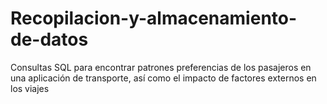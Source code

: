 # Recopilacion-y-almacenamiento-de-datos
Consultas SQL para encontrar patrones preferencias de los pasajeros en una aplicación de transporte, así como el impacto de factores externos en los viajes
